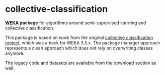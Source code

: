 collective-classification
=========================

**[WEKA](http://www.cs.waikato.ac.nz/ml/weka/) package** for algorithms around
semi-supervised learning and collective classification.

This package is based on work from the original [collective classification project](http://www.cms.waikato.ac.nz/~fracpete/projects/collective-classification/), which was a hack for WEKA 3.5.x. The package manager approach represents a clean approach which does not rely on overwriting classes anymore.

The legacy code and datasets are available from the download section as well.


